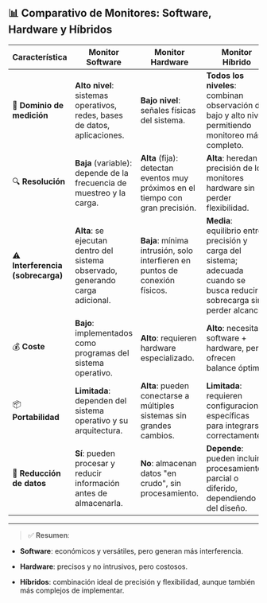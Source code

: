 

## 📊 Comparativo de Monitores: Software, Hardware y Híbridos

|**Característica**|**Monitor Software**|**Monitor Hardware**|**Monitor Híbrido**|
|---|---|---|---|
|🧭 **Dominio de medición**|**Alto nivel**: sistemas operativos, redes, bases de datos, aplicaciones.|**Bajo nivel**: señales físicas del sistema.|**Todos los niveles**: combinan observación de bajo y alto nivel, permitiendo monitoreo más completo.|
|🔍 **Resolución**|**Baja** (variable): depende de la frecuencia de muestreo y la carga.|**Alta** (fija): detectan eventos muy próximos en el tiempo con gran precisión.|**Alta**: heredan la precisión de los monitores hardware sin perder flexibilidad.|
|⚠️ **Interferencia (sobrecarga)**|**Alta**: se ejecutan dentro del sistema observado, generando carga adicional.|**Baja**: mínima intrusión, solo interfieren en puntos de conexión físicos.|**Media**: equilibrio entre precisión y carga del sistema; adecuada cuando se busca reducir sobrecarga sin perder alcance.|
|💰 **Coste**|**Bajo**: implementados como programas del sistema operativo.|**Alto**: requieren hardware especializado.|**Alto**: necesitan software + hardware, pero ofrecen balance óptimo.|
|📦 **Portabilidad**|**Limitada**: dependen del sistema operativo y su arquitectura.|**Alta**: pueden conectarse a múltiples sistemas sin grandes cambios.|**Limitada**: requieren configuraciones específicas para integrarse correctamente.|
|🧮 **Reducción de datos**|**Sí**: pueden procesar y reducir información antes de almacenarla.|**No**: almacenan datos "en crudo", sin procesamiento.|**Depende**: pueden incluir procesamiento parcial o diferido, dependiendo del diseño.|

---

> ✅ **Resumen**:

- **Software**: económicos y versátiles, pero generan más interferencia.
    
- **Hardware**: precisos y no intrusivos, pero costosos.
    
- **Híbridos**: combinación ideal de precisión y flexibilidad, aunque también más complejos de implementar.
    
